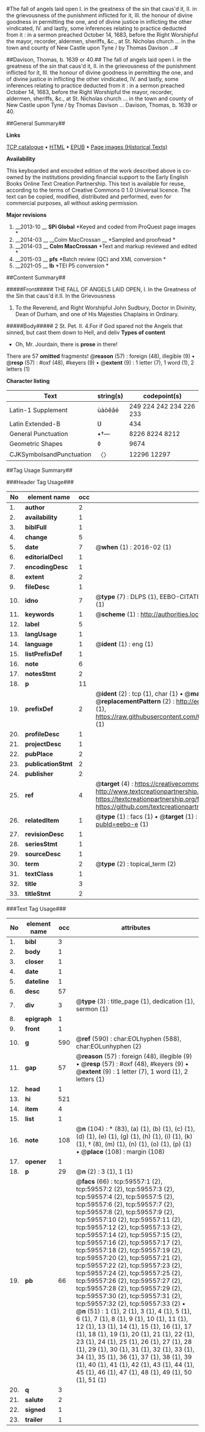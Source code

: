 #The fall of angels laid open I. in the greatness of the sin that caus'd it, II. in the grievousness of the punishment inflicted for it, III. the honour of divine goodness in permitting the one, and of divine justice in inflicting the other vindicated, IV. and lastly, some inferences relating to practice deducted from it : in a sermon preached October 14, 1683, before the Right Worshipful the mayor, recorder, aldermen, sheriffs, &c., at St. Nicholas church ... in the town and county of New Castle upon Tyne / by Thomas Davison ...#

##Davison, Thomas, b. 1639 or 40.##
The fall of angels laid open I. in the greatness of the sin that caus'd it, II. in the grievousness of the punishment inflicted for it, III. the honour of divine goodness in permitting the one, and of divine justice in inflicting the other vindicated, IV. and lastly, some inferences relating to practice deducted from it : in a sermon preached October 14, 1683, before the Right Worshipful the mayor, recorder, aldermen, sheriffs, &c., at St. Nicholas church ... in the town and county of New Castle upon Tyne / by Thomas Davison ...
Davison, Thomas, b. 1639 or 40.

##General Summary##

**Links**

[TCP catalogue](http://www.ota.ox.ac.uk/tcp/)  • 
[HTML](http://tei.it.ox.ac.uk/tcp/Texts-HTML/free/A37/A37266.html)  • 
[EPUB](http://tei.it.ox.ac.uk/tcp/Texts-EPUB/free/A37/A37266.epub) • 
[Page images (Historical Texts)](https://historicaltexts.jisc.ac.uk/eebo-12326016e)

**Availability**

This keyboarded and encoded edition of the work described above is co-owned by the
    institutions providing financial support to the Early English Books Online Text Creation
    Partnership. This text is available for reuse, according to the terms of  Creative Commons 0 1.0 Universal
    licence. The text can be copied, modified, distributed and performed, even for commercial
    purposes, all without asking permission.

**Major revisions**

1. __2013-10 __ __SPi Global__ *Keyed and coded from ProQuest page images *
1. __2014-03 __ __Colm MacCrossan __ *Sampled and proofread *
1. __2014-03 __ __Colm MacCrossan__ *Text and markup reviewed and edited *
1. __2015-03 __ __pfs__ *Batch review (QC) and XML conversion *
1. __2021-05 __ __lb__ *TEI P5 conversion *

##Content Summary##

#####Front#####
THE FALL OF ANGELS LAID OPEN,
I. In the Greatness of the Sin that caus'd it.II. In the Grievousness 
1. To the Reverend, and Right Worshipful John Sudbury, Doctor in Divinity, Dean of Durham, and one of His Majesties Chaplains in Ordinary.

#####Body#####
2 St. Pet. II. 4.For if God spared not the Angels that sinned, but cast them down to Hell, and deliv
**Types of content**

  * Oh, Mr. Jourdain, there is **prose** in there!

There are 57 **omitted** fragments! 
 @__reason__ (57) : foreign (48), illegible (9)  •  @__resp__ (57) : #oxf (48), #keyers (9)  •  @__extent__ (9) : 1 letter (7), 1 word (1), 2 letters (1)

**Character listing**


|Text|string(s)|codepoint(s)|
|---|---|---|
|Latin-1 Supplement|ùàòêâé|249 224 242 234 226 233|
|Latin Extended-B|Ʋ|434|
|General Punctuation|•†—|8226 8224 8212|
|Geometric Shapes|◊|9674|
|CJKSymbolsandPunctuation|〈〉|12296 12297|

##Tag Usage Summary##

###Header Tag Usage###

|No|element name|occ|attributes|
|---|---|---|---|
|1.|__author__|2||
|2.|__availability__|1||
|3.|__biblFull__|1||
|4.|__change__|5||
|5.|__date__|7| @__when__ (1) : 2016-02 (1)|
|6.|__editorialDecl__|1||
|7.|__encodingDesc__|1||
|8.|__extent__|2||
|9.|__fileDesc__|1||
|10.|__idno__|7| @__type__ (7) : DLPS (1), EEBO-CITATION (1), VID (1), EEBO-PROQUEST (1), STC (2), OCLC (1)|
|11.|__keywords__|1| @__scheme__ (1) : http://authorities.loc.gov/ (1)|
|12.|__label__|5||
|13.|__langUsage__|1||
|14.|__language__|1| @__ident__ (1) : eng (1)|
|15.|__listPrefixDef__|1||
|16.|__note__|6||
|17.|__notesStmt__|2||
|18.|__p__|11||
|19.|__prefixDef__|2| @__ident__ (2) : tcp (1), char (1)  •  @__matchPattern__ (2) : ([0-9\-]+):([0-9IVX]+) (1), (.+) (1)  •  @__replacementPattern__ (2) : http://eebo.chadwyck.com/downloadtiff?vid=$1&page=$2 (1), https://raw.githubusercontent.com/textcreationpartnership/Texts/master/tcpchars.xml#$1 (1)|
|20.|__profileDesc__|1||
|21.|__projectDesc__|1||
|22.|__pubPlace__|2||
|23.|__publicationStmt__|2||
|24.|__publisher__|2||
|25.|__ref__|4| @__target__ (4) : https://creativecommons.org/publicdomain/zero/1.0/ (1), http://www.textcreationpartnership.org/docs/. (1), https://textcreationpartnership.org/faq/#faq05 (1), https://github.com/textcreationpartnership (1)|
|26.|__relatedItem__|1| @__type__ (1) : facs (1)  •  @__target__ (1) : https://data.historicaltexts.jisc.ac.uk/view?pubId=eebo-e (1)|
|27.|__revisionDesc__|1||
|28.|__seriesStmt__|1||
|29.|__sourceDesc__|1||
|30.|__term__|2| @__type__ (2) : topical_term (2)|
|31.|__textClass__|1||
|32.|__title__|3||
|33.|__titleStmt__|2||


###Text Tag Usage###

|No|element name|occ|attributes|
|---|---|---|---|
|1.|__bibl__|3||
|2.|__body__|1||
|3.|__closer__|1||
|4.|__date__|1||
|5.|__dateline__|1||
|6.|__desc__|57||
|7.|__div__|3| @__type__ (3) : title_page (1), dedication (1), sermon (1)|
|8.|__epigraph__|1||
|9.|__front__|1||
|10.|__g__|590| @__ref__ (590) : char:EOLhyphen (588), char:EOLunhyphen (2)|
|11.|__gap__|57| @__reason__ (57) : foreign (48), illegible (9)  •  @__resp__ (57) : #oxf (48), #keyers (9)  •  @__extent__ (9) : 1 letter (7), 1 word (1), 2 letters (1)|
|12.|__head__|1||
|13.|__hi__|521||
|14.|__item__|4||
|15.|__list__|1||
|16.|__note__|108| @__n__ (104) : * (83), (a) (1), (b) (1), (c) (1), (d) (1), (e) (1), (g) (1), (h) (1), (i) (1), (k) (1), † (8), (m) (1), (n) (1), (o) (1), (p) (1)  •  @__place__ (108) : margin (108)|
|17.|__opener__|1||
|18.|__p__|29| @__n__ (2) : 3 (1), 1 (1)|
|19.|__pb__|66| @__facs__ (66) : tcp:59557:1 (2), tcp:59557:2 (2), tcp:59557:3 (2), tcp:59557:4 (2), tcp:59557:5 (2), tcp:59557:6 (2), tcp:59557:7 (2), tcp:59557:8 (2), tcp:59557:9 (2), tcp:59557:10 (2), tcp:59557:11 (2), tcp:59557:12 (2), tcp:59557:13 (2), tcp:59557:14 (2), tcp:59557:15 (2), tcp:59557:16 (2), tcp:59557:17 (2), tcp:59557:18 (2), tcp:59557:19 (2), tcp:59557:20 (2), tcp:59557:21 (2), tcp:59557:22 (2), tcp:59557:23 (2), tcp:59557:24 (2), tcp:59557:25 (2), tcp:59557:26 (2), tcp:59557:27 (2), tcp:59557:28 (2), tcp:59557:29 (2), tcp:59557:30 (2), tcp:59557:31 (2), tcp:59557:32 (2), tcp:59557:33 (2)  •  @__n__ (51) : 1 (1), 2 (1), 3 (1), 4 (1), 5 (1), 6 (1), 7 (1), 8 (1), 9 (1), 10 (1), 11 (1), 12 (1), 13 (1), 14 (1), 15 (1), 16 (1), 17 (1), 18 (1), 19 (1), 20 (1), 21 (1), 22 (1), 23 (1), 24 (1), 25 (1), 26 (1), 27 (1), 28 (1), 29 (1), 30 (1), 31 (1), 32 (1), 33 (1), 34 (1), 35 (1), 36 (1), 37 (1), 38 (1), 39 (1), 40 (1), 41 (1), 42 (1), 43 (1), 44 (1), 45 (1), 46 (1), 47 (1), 48 (1), 49 (1), 50 (1), 51 (1)|
|20.|__q__|3||
|21.|__salute__|2||
|22.|__signed__|1||
|23.|__trailer__|1||
